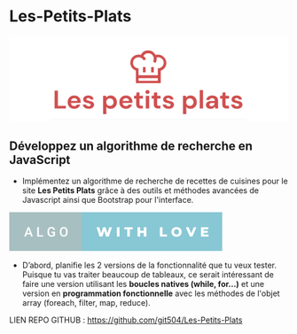# Les-Petits-Plats

![Logo](/assets/image/logo.png)

## Développez un algorithme de recherche en JavaScript

- Implémentez un algorithme de recherche de recettes de cuisines pour le site **Les Petits Plats** grâce à des outils et méthodes avancées de Javascript ainsi que Bootstrap pour l'interface.

[![forthebadge](assets/image/algo-with-love.svg)](https://forthebadge.com)

- D’abord, planifie les 2 versions de la fonctionnalité que tu veux tester. Puisque tu vas traiter beaucoup de tableaux, ce serait intéressant de faire une version utilisant les **boucles natives (while, for...)** et une version en **programmation fonctionnelle** avec les méthodes de l'objet array (foreach, filter, map, reduce).

LIEN REPO GITHUB : https://github.com/git504/Les-Petits-Plats
